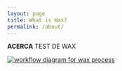 ```yaml
---
layout: page
title: What is Wax?
permalink: /about/
---
```


**ACERCA**
TEST DE WAX

<a href="{{ '/img/wax_workflow.jpg' | absolute_url }}">
  <img src="{{ '/img/wax_workflow.jpg' | absolute_url }}" alt="workflow diagram for wax process"/>
</a>
